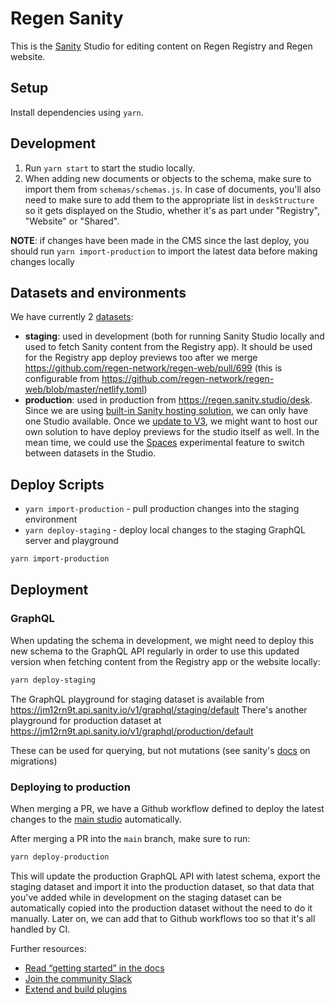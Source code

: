 # Regen Sanity

This is the [Sanity](https://sanity.io/) Studio for editing content on Regen Registry and Regen website.

## Setup

Install dependencies using `yarn`.

## Development

1. Run `yarn start` to start the studio locally.
2. When adding new documents or objects to the schema, make sure to import them from `schemas/schemas.js`. In case of documents, you'll also need to make sure to add them to the appropriate list in `deskStructure` so it gets displayed on the Studio, whether it's as part under "Registry", "Website" or "Shared".

**NOTE**: if changes have been made in the CMS since the last deploy, you should run `yarn import-production` to import the latest data before making changes locally

## Datasets and environments

We have currently 2 [datasets](https://www.sanity.io/docs/datasets):

- **staging**: used in development (both for running Sanity Studio locally and used to fetch Sanity content from the Registry app). It should be used for the Registry app deploy previews too after we merge https://github.com/regen-network/regen-web/pull/699 (this is configurable from https://github.com/regen-network/regen-web/blob/master/netlify.toml)
- **production**: used in production from https://regen.sanity.studio/desk. Since we are using [built-in Sanity hosting solution](https://www.sanity.io/docs/deployment#bd4e07db3e37), we can only have one Studio available. Once we [update to V3](https://www.sanity.io/blog/sanity-studio-v3-developer-preview), we might want to host our own solution to have deploy previews for the studio itself as well. In the mean time, we could use the [Spaces](https://www.sanity.io/docs/spaces) experimental feature to switch between datasets in the Studio.

## Deploy Scripts

- `yarn import-production` - pull production changes into the staging environment
- `yarn deploy-staging` - deploy local changes to the staging GraphQL server and playground

```sh
yarn import-production
```

## Deployment

### GraphQL

When updating the schema in development, we might need to deploy this new schema to the GraphQL API regularly in order to use this updated version when fetching content from the Registry app or the website locally:

```sh
yarn deploy-staging
```

The GraphQL playground for staging dataset is available from https://jm12rn9t.api.sanity.io/v1/graphql/staging/default
There's another playground for production dataset at https://jm12rn9t.api.sanity.io/v1/graphql/production/default

These can be used for querying, but not mutations (see sanity's [docs](https://www.sanity.io/docs/migrating-data) on migrations)

### Deploying to production

When merging a PR, we have a Github workflow defined to deploy the latest changes to the [main studio](https://regen.sanity.studio/desk) automatically.

After merging a PR into the `main` branch, make sure to run:

```sh
yarn deploy-production
```

This will update the production GraphQL API with latest schema, export the staging dataset and import it into the production dataset, so that data that you've added while in development on the staging dataset can be automatically copied into the production dataset without the need to do it manually. Later on, we can add that to Github workflows too so that it's all handled by CI.

Further resources:

- [Read “getting started” in the docs](https://www.sanity.io/docs/introduction/getting-started?utm_source=readme)
- [Join the community Slack](https://slack.sanity.io/?utm_source=readme)
- [Extend and build plugins](https://www.sanity.io/docs/content-studio/extending?utm_source=readme)
